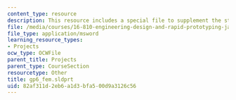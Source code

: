 ```yaml
---
content_type: resource
description: This resource includes a special file to supplement the student work.
file: /media/courses/16-810-engineering-design-and-rapid-prototyping-january-iap-2005/82af311d2eb6a1d3bfa500d9a3126c56_gp6_fem.sldprt
file_type: application/msword
learning_resource_types:
- Projects
ocw_type: OCWFile
parent_title: Projects
parent_type: CourseSection
resourcetype: Other
title: gp6_fem.sldprt
uid: 82af311d-2eb6-a1d3-bfa5-00d9a3126c56
---
```

